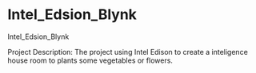 # Intel_Edsion_Blynk
Intel_Edsion_Blynk

Project Description:
	The project using Intel Edison to create a inteligence house room to plants some vegetables or flowers.


